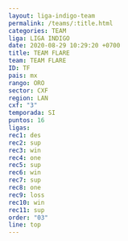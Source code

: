 ```yaml
---
layout: liga-indigo-team
permalink: /teams/:title.html
categories: TEAM
liga: LIGA INDIGO
date: 2020-08-29 10:29:20 +0700
title: TEAM FLARE
team: TEAM FLARE
ID: TF
pais: mx
rango: ORO
sector: CXF
region: LAN
cxf: "3"
temporada: SI
puntos: 16
ligas: 
rec1: des
rec2: sup
rec3: win
rec4: one
rec5: sup
rec6: win
rec7: sup
rec8: one
rec9: loss
rec10: win
rec11: sup
order: "03"
line: top
---
```



